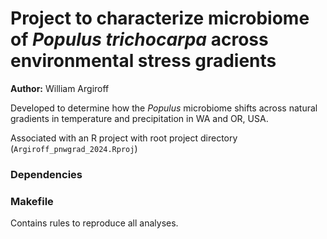 # Project to characterize microbiome of *Populus trichocarpa* across environmental stress gradients  

**Author:** William Argiroff  

Developed to determine how the *Populus* microbiome shifts across natural gradients in temperature and precipitation in WA and OR, USA.  

Associated with an R project with root project directory (`Argiroff_pnwgrad_2024.Rproj`)  

### Dependencies  


### Makefile  

Contains rules to reproduce all analyses.  